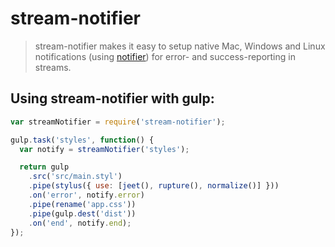 # stream-notifier

> stream-notifier makes it easy to setup native Mac, Windows and Linux notifications (using [notifier](https://www.npmjs.com/package/node-notifier)) for error- and success-reporting in streams.

## Using stream-notifier with gulp:

``` js
var streamNotifier = require('stream-notifier');

gulp.task('styles', function() {
  var notify = streamNotifier('styles');

  return gulp
    .src('src/main.styl')
    .pipe(stylus({ use: [jeet(), rupture(), normalize()] }))
    .on('error', notify.error)
    .pipe(rename('app.css'))
    .pipe(gulp.dest('dist'))
    .on('end', notify.end);
});
```